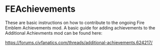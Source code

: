 # FEAchievements
These are basic instructions on how to contribute to the ongoing Fire Emblem Achievements mod. A basic guide for adding achievements to the Additional Achievments mod can be found here:

https://forums.civfanatics.com/threads/additional-achievements.624217/
